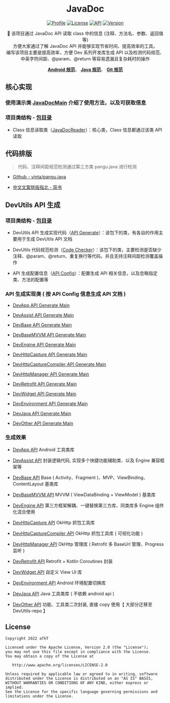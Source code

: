 
<h1 align="center">JavaDoc</h1>

<p align="center">
<a href="https://github.com/afkT"><img alt="Profile" src="https://img.shields.io/badge/GitHub-afkT-orange.svg"/></a>
<a href="https://github.com/afkT/DevUtils/blob/master/LICENSE"><img alt="License" src="https://img.shields.io/badge/License-Apache%202.0-blue.svg"/></a>
<a href="https://android-arsenal.com/api?level=14"><img alt="API" src="https://img.shields.io/badge/API-14%2B-brightgreen.svg?style=flat"/></a>
<a href="https://search.maven.org/search?q=io.github.afkt"><img alt="Version" src="https://img.shields.io/badge/Maven-Dev-5776E0.svg"/></a>
</p>

<p align="center">
🍧 该项目通过 JavaDoc API 读取 class 中的信息 (注释、方法名、参数、返回值等)
<br>
方便大家通过了解 JavaDoc API 并能够实现节省时间、提高效率的工具。
<br>
编写该项目主要是提高效率，方便 Dev 系列开发库生成 API 以及检测代码规范、中英字符间距、@param、@return 等容易遗漏且复杂耗时的操作
</p>

<p align="center">
<b><a href="https://github.com/afkT/DevUtils/blob/master/README/android_standard.md">Android 规范</a></b>、
<b><a href="https://github.com/afkT/DevUtils/blob/master/README/java_standard.md">Java 规范</a></b>、
<b><a href="https://github.com/afkT/DevUtils/blob/master/README/git_standard.md">Git 规范</a></b>
</p>


## 核心实现

### 使用演示类 [JavaDocMain][JavaDocMain] 介绍了使用方法，以及可获取信息

### 项目类结构 - [包目录][包目录_api]

- Class 信息读取类（[JavaDocReader][JavaDocReader]）：核心类，Class 信息都通过该类 API 读取


## 代码排版

> 代码、注释间距规范检测通过第三方类 pangu.java 进行检测

- [Github - vinta/pangu.java][Github - vinta/pangu.java]

- [中文文案排版指北 - 简书][中文文案排版指北 - 简书]


## DevUtils API 生成

### 项目类结构 - [包目录][包目录_dev_utils]

- DevUtils API 生成实现代码（[API Generate][API Generate]）：该包下的类，有各自的作用主要用于生成 DevUtils API 文档

- DevUtils 代码规范检测（[Code Checker][Code Checker]）：该包下的类，主要检测是否缺少注释、@param、@return、重复换行等代码，并且支持注释间距检测覆盖操作

- API 生成配置信息（[API Config][API Config]）：配置生成 API 相关信息，以及忽略指定类、方法的配置等


### API 生成实现类 ( 按 API Config 信息生成 API 文档 )

- [DevApp API Generate Main][DevApp API Generate Main]

- [DevAssist API Generate Main][DevAssist API Generate Main]

- [DevBase API Generate Main][DevBase API Generate Main]

- [DevBaseMVVM API Generate Main][DevBaseMVVM API Generate Main]

- [DevEngine API Generate Main][DevEngine API Generate Main]

- [DevHttpCapture API Generate Main][DevHttpCapture API Generate Main]

- [DevHttpCaptureCompiler API Generate Main][DevHttpCaptureCompiler API Generate Main]

- [DevHttpManager API Generate Main][DevHttpManager API Generate Main]

- [DevRetrofit API Generate Main][DevRetrofit API Generate Main]

- [DevWidget API Generate Main][DevWidget API Generate Main]

- [DevEnvironment API Generate Main][DevEnvironment API Generate Main]

- [DevJava API Generate Main][DevJava API Generate Main]

- [DevOther API Generate Main][DevOther API Generate Main]


### 生成效果

- [DevApp API][DevApp API] Android 工具类库

- [DevAssist API][DevAssist API] 封装逻辑代码, 实现多个快捷功能辅助类、以及 Engine 兼容框架等

- [DevBase API][DevBase API] Base ( Activity、Fragment )、MVP、ViewBinding、ContentLayout 基类库

- [DevBaseMVVM API][DevBaseMVVM API] MVVM ( ViewDataBinding + ViewModel ) 基类库

- [DevEngine API][DevEngine API] 第三方框架解耦、一键替换第三方库、同类库多 Engine 组件化混合使用

- [DevHttpCapture API][DevHttpCapture API] OkHttp 抓包工具库

- [DevHttpCaptureCompiler API][DevHttpCaptureCompiler API] OkHttp 抓包工具库 ( 可视化功能 )

- [DevHttpManager API][DevHttpManager API] OkHttp 管理库 ( Retrofit 多 BaseUrl 管理、Progress 监听 )

- [DevRetrofit API][DevRetrofit API] Retrofit + Kotlin Coroutines 封装

- [DevWidget API][DevWidget API] 自定义 View UI 库

- [DevEnvironment API][DevEnvironment API] Android 环境配置切换库

- [DevJava API][DevJava API] Java 工具类库 ( 不依赖 android api )

- [DevOther API][DevOther API] 功能、工具类二次封装, 直接 copy 使用【 大部分迁移至 DevUtils-repo 】


## License

    Copyright 2022 afkT

    Licensed under the Apache License, Version 2.0 (the "License");
    you may not use this file except in compliance with the License.
    You may obtain a copy of the License at

       http://www.apache.org/licenses/LICENSE-2.0

    Unless required by applicable law or agreed to in writing, software
    distributed under the License is distributed on an "AS IS" BASIS,
    WITHOUT WARRANTIES OR CONDITIONS OF ANY KIND, either express or implied.
    See the License for the specific language governing permissions and
    limitations under the License.





[JavaDocMain]: https://github.com/afkT/JavaDoc/blob/master/src/main/java/javadoc/api/JavaDocMain.java
[包目录_api]: https://github.com/afkT/JavaDoc/blob/master/src/main/java/javadoc/api
[JavaDocReader]: https://github.com/afkT/JavaDoc/blob/master/src/main/java/javadoc/api/JavaDocReader.java
[Github - vinta/pangu.java]: https://github.com/vinta/pangu.java
[中文文案排版指北 - 简书]: https://www.jianshu.com/p/a05ecfe0fea5#%E4%B8%AD%E8%8B%B1%E6%96%87%E4%B9%8B%E9%97%B4%E9%9C%80%E8%A6%81%E5%A2%9E%E5%8A%A0%E7%A9%BA%E6%A0%BC
[包目录_dev_utils]: https://github.com/afkT/JavaDoc/blob/master/src/main/java/javadoc/dev_utils
[API Generate]: https://github.com/afkT/JavaDoc/blob/master/src/main/java/javadoc/dev_utils/assist
[Code Checker]: https://github.com/afkT/JavaDoc/blob/master/src/main/java/javadoc/dev_utils/check
[API Config]: https://github.com/afkT/JavaDoc/blob/master/src/main/java/javadoc/dev_utils/ApiConfig.java
[DevApp API Generate Main]: https://github.com/afkT/JavaDoc/blob/master/src/main/java/javadoc/dev_utils/readme/DevApp_READMEMain.java
[DevAssist API Generate Main]: https://github.com/afkT/JavaDoc/blob/master/src/main/java/javadoc/dev_utils/readme/DevAssist_READMEMain.java
[DevBase API Generate Main]: https://github.com/afkT/JavaDoc/blob/master/src/main/java/javadoc/dev_utils/readme/DevBase_READMEMain.java
[DevBaseMVVM API Generate Main]: https://github.com/afkT/JavaDoc/blob/master/src/main/java/javadoc/dev_utils/readme/DevBaseMVVM_READMEMain.java
[DevEngine API Generate Main]: https://github.com/afkT/JavaDoc/blob/master/src/main/java/javadoc/dev_utils/readme/DevEngine_READMEMain.java
[DevHttpCapture API Generate Main]: https://github.com/afkT/JavaDoc/blob/master/src/main/java/javadoc/dev_utils/readme/DevHttpCapture_READMEMain.java
[DevHttpCaptureCompiler API Generate Main]: https://github.com/afkT/JavaDoc/blob/master/src/main/java/javadoc/dev_utils/readme/DevHttpCaptureCompiler_READMEMain.java
[DevHttpManager API Generate Main]: https://github.com/afkT/JavaDoc/blob/master/src/main/java/javadoc/dev_utils/readme/DevHttpManager_READMEMain.java
[DevRetrofit API Generate Main]: https://github.com/afkT/JavaDoc/blob/master/src/main/java/javadoc/dev_utils/readme/DevRetrofit_READMEMain.java
[DevWidget API Generate Main]: https://github.com/afkT/JavaDoc/blob/master/src/main/java/javadoc/dev_utils/readme/DevWidget_READMEMain.java
[DevEnvironment API Generate Main]: https://github.com/afkT/JavaDoc/blob/master/src/main/java/javadoc/dev_utils/readme/DevEnvironment_READMEMain.java
[DevJava API Generate Main]: https://github.com/afkT/JavaDoc/blob/master/src/main/java/javadoc/dev_utils/readme/DevJava_READMEMain.java
[DevOther API Generate Main]: https://github.com/afkT/JavaDoc/blob/master/src/main/java/javadoc/dev_utils/readme/DevOther_READMEMain.java
[DevApp API]: https://github.com/afkT/DevUtils/blob/master/lib/DevApp/README.md
[DevAssist API]: https://github.com/afkT/DevUtils/blob/master/lib/DevAssist/README.md
[DevBase API]: https://github.com/afkT/DevUtils/blob/master/lib/DevBase/README.md
[DevBaseMVVM API]: https://github.com/afkT/DevUtils/blob/master/lib/DevBaseMVVM/README.md
[DevEngine API]: https://github.com/afkT/DevUtils/blob/master/lib/DevEngine/README.md
[DevHttpCapture API]: https://github.com/afkT/DevUtils/blob/master/lib/DevHttpCapture/README.md
[DevHttpCaptureCompiler API]: https://github.com/afkT/DevUtils/blob/master/lib/HttpCapture/README.md
[DevHttpManager API]: https://github.com/afkT/DevUtils/blob/master/lib/DevHttpManager/README.md
[DevRetrofit API]: https://github.com/afkT/DevUtils/blob/master/lib/DevRetrofit/README.md
[DevWidget API]: https://github.com/afkT/DevUtils/blob/master/lib/DevWidget/README.md
[DevEnvironment API]: https://github.com/afkT/DevUtils/blob/master/lib/Environment
[DevJava API]: https://github.com/afkT/DevUtils/blob/master/lib/DevJava/README.md
[DevOther API]: https://github.com/afkT/DevUtils-repo/blob/main/lib/LocalModules/DevOther